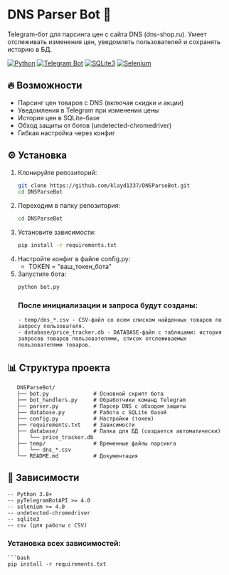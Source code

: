 # DNS Parser Bot 🤖

Telegram-бот для парсинга цен с сайта DNS (dns-shop.ru). Умеет отслеживать изменения цен, уведомлять пользователей и сохранять историю в БД.

[![Python](https://img.shields.io/badge/Python-3.8%2B-blue)](https://www.python.org/)
[![Telegram Bot](https://img.shields.io/badge/Telegram-Bot_API-blue)](https://core.telegram.org/bots/api)
[![SQLite3](https://img.shields.io/badge/SQLite-3-lightgrey)](https://www.sqlite.org/)
[![Selenium](https://img.shields.io/badge/Selenium-4.0%2B-orange)](https://www.selenium.dev/)

## 🔥 Возможности
- Парсинг цен товаров с DNS (включая скидки и акции)
- Уведомления в Telegram при изменении цены
- История цен в SQLite-базе
- Обход защиты от ботов (undetected-chromedriver)
- Гибкая настройка через конфиг

## ⚙️ Установка
1. Клонируйте репозиторий:
   ```bash
   git clone https://github.com/klayd1337/DNSParseBot.git
   cd DNSParseBot
2. Переходим в папку репозитория:
   ```bash
   cd DNSParseBot
2. Установите зависимости:
   ```bash
   pip install -r requirements.txt
3. Настройте конфиг в файле config.py:
   - TOKEN = "ваш_токен_бота"
4. Запустите бота:
   ```bash
   python bot.py
   ```
   ### После инициализации и запроса будут созданы:
       - temp/dns_*.csv - CSV-файл со всем списком найденных товаров по запросу пользователя.
       - database/price_tracker.db - DATABASE-файл с таблицами: история запросов товаров пользователями, список отслеживаемых пользователями товаров.

## 📊 Структура проекта
  ```text
     DNSParseBot/
     ├── bot.py              # Основной скрипт бота
     ├── bot_handlers.py     # Обработчики команд Telegram
     ├── parser.py           # Парсер DNS с обходом защиты
     ├── database.py         # Работа с SQLite базой
     ├── config.py           # Настройки (токен)
     ├── requirements.txt    # Зависимости
     ├── database/           # Папка для БД (создается автоматически)
     │   └── price_tracker.db
     ├── temp/               # Временные файлы парсинга
     │   └── dns_*.csv
     └── README.md           # Документация
  ```
## 📌 Зависимости
  ```text
  -- Python 3.8+
  -- pyTelegramBotAPI >= 4.0
  -- selenium >= 4.0
  -- undetected-chromedriver
  -- sqlite3
  -- csv (для работы с CSV)
  ```
  ### Установка всех зависимостей:
    ```bash
    pip install -r requirements.txt
